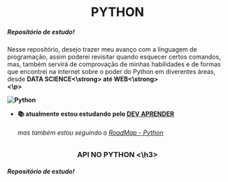 <h1 align="center"> PYTHON </h1>
<h5>Repositório de estudo!</h5> 
<p>Nesse repositório, desejo trazer meu avanço com a linguagem de programação, assim poderei revisitar quando esquecer certos
comandos, mas, também servirá de comprovação de minhas habilidades e de formas que encontrei na internet sobre o poder do Python
em diverentes áreas, desde <strong>DATA SCIENCE<\strong> até <strong>WEB<\strong><br><\p>

![Python](https://img.shields.io/badge/-python-05122A?style=flat&logo=python)&nbsp;
- 📚 atualmente estou estudando pelo [DEV APRENDER](https://membros.devaprender.com/)
  ###### mas também estou seguindo o [RoadMap - Python](https://roadmap.sh/python)

<h3 align="center"> API NO PYTHON <\h3>
<h5>Repositório de estudo!</h5> 
